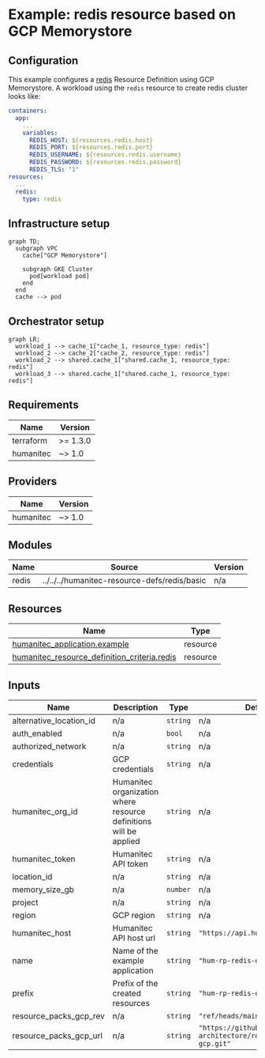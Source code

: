 # Example: redis resource based on GCP Memorystore

## Configuration
This example configures a [redis](https://developer.humanitec.com/platform-orchestrator/reference/resource-types/#redis) Resource Definition using GCP Memorystore. A workload using the `redis` resource to create redis cluster looks like:

```yaml
containers:
  app:
    ...
    variables:
      REDIS_HOST: ${resources.redis.host}
      REDIS_PORT: ${resources.redis.port}
      REDIS_USERNAME: ${resources.redis.username}
      REDIS_PASSWORD: ${resources.redis.password}
      REDIS_TLS: "1"
resources:
  ...
  redis:
    type: redis
```

## Infrastructure setup

```mermaid
graph TD;
  subgraph VPC
    cache["GCP Memorystore"]
  
    subgraph GKE Cluster
      pod[workload pod]
    end
  end
  cache --> pod
```

## Orchestrator setup

```mermaid
graph LR;
  workload_1 --> cache_1["cache_1, resource_type: redis"]
  workload_2 --> cache_2["cache_2, resource_type: redis"]
  workload_2 --> shared.cache_1["shared.cache_1, resource_type: redis"]
  workload_3 --> shared.cache_1["shared.cache_1, resource_type: redis"]
```

<!-- BEGIN_TF_DOCS -->
## Requirements

| Name | Version |
|------|---------|
| terraform | >= 1.3.0 |
| humanitec | ~> 1.0 |

## Providers

| Name | Version |
|------|---------|
| humanitec | ~> 1.0 |

## Modules

| Name | Source | Version |
|------|--------|---------|
| redis | ../../../humanitec-resource-defs/redis/basic | n/a |

## Resources

| Name | Type |
|------|------|
| [humanitec_application.example](https://registry.terraform.io/providers/humanitec/humanitec/latest/docs/resources/application) | resource |
| [humanitec_resource_definition_criteria.redis](https://registry.terraform.io/providers/humanitec/humanitec/latest/docs/resources/resource_definition_criteria) | resource |

## Inputs

| Name | Description | Type | Default | Required |
|------|-------------|------|---------|:--------:|
| alternative\_location\_id | n/a | `string` | n/a | yes |
| auth\_enabled | n/a | `bool` | n/a | yes |
| authorized\_network | n/a | `string` | n/a | yes |
| credentials | GCP credentials | `string` | n/a | yes |
| humanitec\_org\_id | Humanitec organization where resource definitions will be applied | `string` | n/a | yes |
| humanitec\_token | Humanitec API token | `string` | n/a | yes |
| location\_id | n/a | `string` | n/a | yes |
| memory\_size\_gb | n/a | `number` | n/a | yes |
| project | n/a | `string` | n/a | yes |
| region | GCP region | `string` | n/a | yes |
| humanitec\_host | Humanitec API host url | `string` | `"https://api.humanitec.io"` | no |
| name | Name of the example application | `string` | `"hum-rp-redis-example"` | no |
| prefix | Prefix of the created resources | `string` | `"hum-rp-redis-ex-"` | no |
| resource\_packs\_gcp\_rev | n/a | `string` | `"ref/heads/main"` | no |
| resource\_packs\_gcp\_url | n/a | `string` | `"https://github.com/humanitec-architecture/resource-packs-gcp.git"` | no |
<!-- END_TF_DOCS -->
